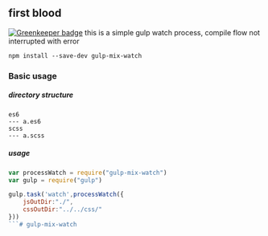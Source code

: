 ## first blood 

[![Greenkeeper badge](https://badges.greenkeeper.io/yinshuxun/gulp-mix-watch.svg)](https://greenkeeper.io/)
this is a simple gulp watch process, compile flow not interrupted with error
    
    npm install --save-dev gulp-mix-watch
### Basic usage
##### directory structure
    es6
    --- a.es6
    scss
    --- a.scss        

##### usage
``` javascript
var processWatch = require("gulp-mix-watch")
var gulp = require("gulp")

gulp.task('watch',processWatch({
    jsOutDir:"./",
    cssOutDir:"../../css/"
}))
```# gulp-mix-watch

